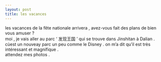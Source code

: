```yaml
---
layout: post
title: les vacances
---
```


<p>les vacances de la fête nationale arrivera , avez-vous fait des plans de bien vous amuser ?<br />moi , je vais aller au parc ‘ 发现王国 ’ qui se trouve dans Jinshitan à Dalian . cùest un nouveay parc un peu comme le 	Disney . on m’a dit qu’il est très intéressant et magnifique .<br />attendez mes photos .</p>

